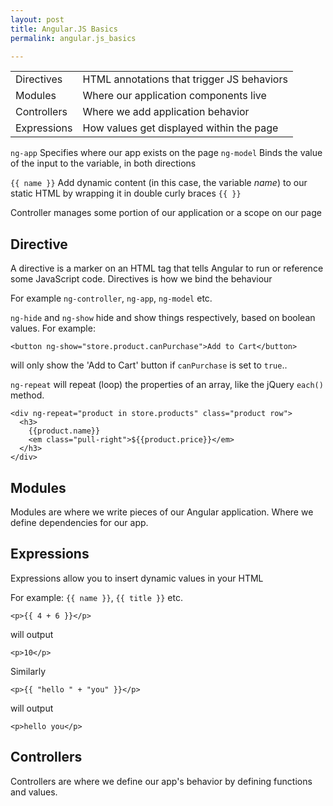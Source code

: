 ```yaml
---
layout: post
title: Angular.JS Basics
permalink: angular.js_basics

---
```

    
|||
|-------------|--------------------------------------------|
| Directives  | HTML annotations that trigger JS behaviors |
| Modules     | Where our application components live      |
| Controllers | Where we add application behavior          |
| Expressions | How values get displayed within the page   |

`ng-app` Specifies where our app exists on the page
`ng-model` Binds the value of the input to the variable, in both directions

`{{ name }}` Add dynamic content (in this case, the variable _name_) to our static HTML by wrapping it in double curly braces `{{ }}`

Controller manages some portion of our application or a scope on our page


Directive
---
A directive is a marker on an HTML tag that tells Angular to run or reference some JavaScript code. Directives is how we bind the behaviour

For example `ng-controller`, `ng-app`, `ng-model` etc.

`ng-hide` and `ng-show` hide and show things respectively, based on boolean values. For example:

    <button ng-show="store.product.canPurchase">Add to Cart</button>

will only show the 'Add to Cart' button if `canPurchase` is set to `true`..

`ng-repeat` will repeat (loop) the properties of an array, like the jQuery `each()` method.

    <div ng-repeat="product in store.products" class="product row">
      <h3>
        {{product.name}}
        <em class="pull-right">${{product.price}}</em>
      </h3>
    </div>

Modules
---
Modules are where we write pieces of our Angular application.
Where we define dependencies for our app.

Expressions
---
Expressions allow you to insert dynamic values in your HTML

For example: `{{ name }}`, `{{ title }}` etc.

    <p>{{ 4 + 6 }}</p>

will output

    <p>10</p>

Similarly

    <p>{{ "hello " + "you" }}</p>

will output

    <p>hello you</p>


Controllers
---
Controllers are where we define our app's behavior by defining functions and values.
